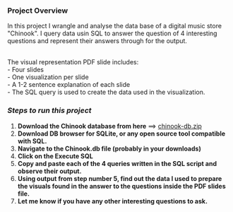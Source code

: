 ### Project Overview
In this project I wrangle and analyse the data base of a digital music store "Chinook". I query data usin SQL to answer the question of 4 interesting questions and represent their answers through for the output.

<br />The visual representation PDF slide includes: <br />- Four slides
<br />- One visualization per slide
<br />- A 1-2 sentence explanation of each slide
<br />- The SQL query is used to create the data used in the visualization.

### ***Steps to run this project***
1. __Download the Chinook database from here__ ==> [chinook-db.zip](https://github.com/ManuelHany/Digital_MusicStore_DB_analysis/files/8840062/chinook-db.zip)
2. __Download DB browser for SQLite, or any open source tool compatible with SQL.__
3. __Navigate to the Chinook.db file (probably in your downloads)__
4. __Click on the Execute SQL__
5. __Copy and paste each of the 4 queries written in the SQL script and observe their output.__
6. __Using output from step number 5, find out the data I used to prepare the visuals found in the answer to the questions inside the PDF slides file.__
7. __Let me know if you have any other interesting questions to ask.__
